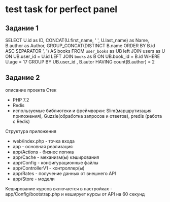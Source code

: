# test task for perfect panel

## Задание 1

SELECT 
    U.id as ID,
    CONCAT(U.first_name, ' ', U.last_name) as Name,
    B.author as Author,
    GROUP_CONCAT(DISTINCT B.name
        ORDER BY B.id ASC
        SEPARATOR ', ') AS books
FROM
    `user_books` as UB
        left JOIN
    users as U ON UB.user_id = U.id
        LEFT JOIN
    `books` as B ON UB.book_id = B.id
WHERE
    U.age = 17
GROUP BY UB.user_id , B.autor
HAVING count(B.author) = 2

## Задание 2

описание проекта
Стек
 - PHP 7.2
 - Redis
 - используемые библиотеки и фреймворки: Slim(маршрутизация приложения), Guzzle(обработка запросов и ответов), predis (работа c Redis)
 
 Структура приложения
  - web/index.php - точка входа
  - app - основная реализация
  - app/Actions - бизнес логика
  - app/Cache - механизм(ы) кэширования
  - app/Config - конфигурационные файлы
  - app/ControllerV1 - контроллер(ы)
  - app/Rates - получение данных от внешнего API
  - app/Store - модели

Кеширование курсов включается в настройках - app/Config/bootstrap.php и кеширует курсы от API на 60 секунд
